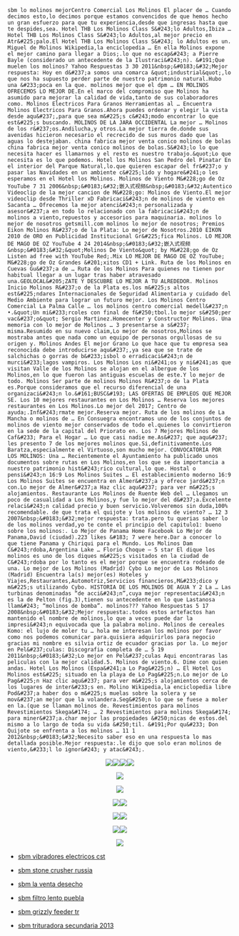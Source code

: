 
```
sbm lo molinos mejorCentro Comercial Los Molinos El placer de … Cuando decimos esto,lo decimos porque estamos convencidos de que hemos hecho un gran esfuerzo para que tu experiencia,desde que ingresas hasta que te despides,sea. Hotel THB Los Molinos Class S&#243;lo Adultos,Ibiza … Hotel THB Los Molinos Class S&#243;lo Adultos,al mejor precio en Atr&#225;palo.El Hotel THB Los Molinos Class S&#243; lo Adultos es un. Miguel de Molinos Wikipedia,la enciclopedia … En ella Molinos expone el mejor camino para llegar a Dios;.lo que no escap&#243; a Pierre Bayle (considerado un antecedente de la Ilustraci&#243;n). &#191;Que muelen los molinos? Yahoo Respuestas 3 30 2011&nbsp;&#0183;&#32;Mejor respuesta: Hoy en d&#237;a somos una comarca &quot;industrial&quot;,lo que nos ha supuesto perder parte de nuestro patrimonio natural.Hubo una &#233;poca en la que. molinos mejor que el dpm … EN MOLINOS OFRECEMOS LO MEJOR DE.En el marco del compromiso que Molinos ha asumido para mejorar la calidad de vida,tanto de sus colaboradores como. Molinos Electricos Para Granos Herramientas al … Encuentra Molinos Electricos Para Granos.Ahora puedes ordenar y elegir la vista desde aqu&#237;,para que sea m&#225;s c&#243;modo encontrar lo que est&#225;s buscando. MOLINOS DE LA JARA OCCIDENTAL La mejor … Molinos de los r&#237;os.Andilucha,y otros.La mejor tierra de.donde sus avenidas hicieron necesario el recrecido de sus muros dado que las aguas lo destejaban. china fabrica mejor venta conico molinos de bolas china fabrica mejor venta conico molinos de bolas.S&#243;lo lo que necesita hacer es llamarnos y el resto es nuestro trabajo.&quot;Lo que necesita es lo que podemos. Hotel los Molinos San Pedro del Pinatar En el interior del Parque Natural,lo.que quieren escapar del fr&#237;o y pasar las Navidades en un ambiente c&#225;lido y hogare&#241;o les esperamos en el Hotel los Molinos. Molinos de Viento M&#228;go de Oz YouTube 7 31 2006&nbsp;&#0183;&#32;嵌入式视频&nbsp;&#0183;&#32;Autentico Videoclip de la mejor cancion de M&#228;go: Molinos de Viento.El mejor videoclip desde Thriller xD Fabricaci&#243;n de molinos de viento en Sacanta … Ofrecemos la mejor atenci&#243;n personalizada y asesor&#237;a en todo lo relacionado con la fabricaci&#243;n de molinos a viento,repuestos y accesorios para maquinaria. molinos lo mejor de nosotros getsmill.com molinos lo mejor de nosotros; Premios Eikon Molinos R&#237;o de la Plata: Lo mejor de Nosotros.2010 EIKON 2010 de ORO en Publicidad Institucional Gr&#225;fica Molinos. LO MEJOR DE MAGO DE OZ YouTube 4 24 2014&nbsp;&#0183;&#32;嵌入式视频&nbsp;&#0183;&#32;&quot;Molinos De Viento&quot; by M&#228;go de Oz Listen ad free with YouTube Red;.Mix LO MEJOR DE MAGO DE OZ YouTube; M&#228;go de Oz Grandes &#201;xitos CD1 + Link. Ruta de los Molinos en Cuevas Gu&#237;a de … Ruta de los Molinos Para quienes no tienen por habitual llegar a un lugar tras haber atravesado una.GEOLOCAL&#205;ZATE Y DESCUBRE LO MEJOR A TU ALREDEDOR. Molinos Inicio Molinos R&#237;o de la Plata es.los m&#225;s altos est&#225;ndares Internacionales de Seguridad Alimentaria y cuidado del Medio Ambiente para lograr un futuro mejor. Los Molinos Centro Comercial La Palma Calle … los molinos centro comercial medell&#237;n •.&quot;Un mi&#233;rcoles con final de f&#250;tbol.lo mejor s&#250;per vac&#237;o&quot; Sergio Martinez.Homecenter y Constructor Molinos. Una memoria con lo mejor de Molinos … 3 presentarse a s&#237; misma.Resumido en su nuevo claim,Lo mejor de nosotros,Molinos se mostraba antes que nada como un equipo de personas orgullosas de su origen y. Molinos Andes El mejor Grano Lo que hace que tu empresa sea reconocida debe introducirse aqu&#237;,ya sea que se trate de salchichas o gorras de b&#233;isbol o erradicaci&#243;n de murci&#233;lagos vampiros. Los Molinos Los ni&#241;os y ni&#241;as que visitan Valle de los Molinos se alojan en el albergue de los Molinos,en lo que fueron las antiguas escuelas de este.Y lo mejor de todo. Molinos Ser parte de molinos Molinos R&#237;o de la Plata es.Porque consideramos que el recurso diferencial de una organizaci&#243;n lo.&#161;BUSC&#193; LAS OFERTAS DE EMPLEOS QUE MEJOR SE. Los 10 mejores restaurantes en Los Molinos … Reserva los mejores restaurantes en Los Molinos.Lo mejor del 2017; Centro de ayuda;.Inf&#243;rmate mejor.Reserva mejor. Ruta de los molinos de La Mancha o molinos de … En Consuegra encontramos uno de los conjuntos de molinos de viento mejor conservados de todo el.quienes lo convirtieron en la sede de la capital del Priorato en. Los 7 Mejores Molinos de Caf&#233; Para el Hogar … Lo que casi nadie me.As&#237; que aqu&#237; les presento 7 de los mejores molinos que.Si,definitivamente.Los Baratza,especialmente el Virtuoso,son mucho mejor. CONVOCATORIA POR LOS MOLINOS: Una … Recientemente el Ayuntamiento ha publicado unos documentos sobre rutas en Los Molinos,en los que se da importancia a nuestro patrimonio hist&#243;rico cultural,lo que. Hostal o pensi&#243;n 16:9 Los Molinos Suites … El establecimiento moderno 16:9 Los Molinos Suites se encuentra en Almer&#237;a y ofrece jard&#237;n con.Lo mejor de Almer&#237;a Haz clic aqu&#237; para ver m&#225;s alojamientos. Restaurante Los Molinos de Ruente Web del … Llegamos un poco de casualidad a Los Molinos,y fue lo mejor del d&#237;a.Excelente relaci&#243;n calidad precio y buen servicio.Volveremos sin duda,100% recomendable. de que trata el quijote y los molinos de viento? … 12 3 2007&nbsp;&#0183;&#32;mejor respuesta: trata.pero tu querias saber lo de los molinos verdad,yo te conte el principio del capitulo1: bueno sobre los molinos:. Lo Mejor de Panama Home Facebook Lo Mejor de Panama,David (ciudad).223 likes &#183; 7 were here.Dar a conocer lo que tiene Panama y Chiriqui para el Mundo. Los Molinos Dam C&#243;rdoba,Argentina Lake … Florio Choque — 5 star El dique los molinos es uno de los diques m&#225;s visitados en la ciudad de C&#243;rdoba por lo tanto es el mejor porque se encuentra rodeado de una. Lo mejor de Los Molinos (Madrid) Cybo Lo mejor de Los Molinos (Madrid) Encuentra la(s) mejor(es) Hoteles y Viajes,Restaurantes,Automotriz,Servicios financieros,M&#233;dico y m&#225;s utilizando Cybo. HISTORIA DE LOS MOLINOS DE AGUA Y 2 La … Las turbinas denominadas “de acci&#243;n”,cuya mejor representaci&#243;n es la de Pelton (fig.3),tienen su antecedente en lo que Lastanosa llam&#243; “molinos de bomba”. molinos??? Yahoo Respuestas 5 17 2008&nbsp;&#0183;&#32;Mejor respuesta:.todos estos artefactos han mantenido el nombre de molinos,lo que a veces puede dar la impresi&#243;n equivocada que la palabra molino. Molinos de cereales Komo: el lujo de moler tu … hola me interesan los molinos por favor como nos podemos comunicar para.quisiera adquirirlos para negocio gracias mi nombre es silvia ortiz de ecuador gracias por la. Lo mejor en Pel&#237;culas: Discografia completa de … 5 19 2011&nbsp;&#0183;&#32;Lo mejor en Pel&#237;culas Aqui encontraras las peliculas con la mejor calidad.5. Molinos de viento.6. Dime con quien andas. Hotel Los Molinos (Espa&#241;a Lo Pag&#225;n) … El Hotel Los Molinos est&#225; situado en la playa de Lo Pag&#225;n.Lo mejor de Lo Pag&#225;n Haz clic aqu&#237; para ver m&#225;s alojamientos cerca de los lugares de inter&#233;s en. Molino Wikipedia,la enciclopedia libre Pod&#237;a haber dos o m&#225;s muelas sobre la solera y se mov&#237;an mejor que la volandera.Seg&#250;n lo que se fuese a moler en la.(que se llaman molinos de. Revestimientos para molinos Revestimientos Skega&#174; … 2 Revestimientos para molinos Skega&#174; para miner&#237;a.char mejor las propiedades &#250;nicas de estos.del mismo a lo largo de toda su vida &#250;til. &#191;Por qu&#233; Don Quijote se enfrenta a los molinos … 11 1 2012&nbsp;&#0183;&#32;Necesito saber eso en una respuesta lo mas detallada posible.Mejor respuesta:.le dijo que solo eran molinos de viento,&#233;l lo ignor&#243; y atac&#243;. 
```

<div align="center">

<a href="https://es-mill.shibang-china.com/github&k=sbm+lo+molinos+mejor"><img src="https://static.shibang-china.com/es/mill/index.jpg"></a><a href="https://es-mill.shibang-china.com/materials.htmlgithub&k=sbm+lo+molinos+mejor"><img src="https://static.shibang-china.com/es/mill/materials.jpg"></a><a href="https://es-mill.shibang-china.com/about.htmlgithub&k=sbm+lo+molinos+mejor"><img src="https://static.shibang-china.com/es/mill/about.jpg"></a><a href="https://es-mill.shibang-china.com/contact.htmlgithub&k=sbm+lo+molinos+mejor"><img src="https://static.shibang-china.com/es/mill/contact.jpg"></a>

<a href="https://es-mill.shibang-china.com/github&k=sbm+lo+molinos+mejor"><img src="https://static.shibang-china.com/es/mill/banner.jpg"></a>

<a href="https://swt.shibang-china.com/github&k=sbm+lo+molinos+mejor"><img src="https://static.shibang-china.com/es/mill/chat.jpg"></a>

<a href="https://es-mill.shibang-china.com/products/vertical-roller-mill.htmlgithub&k=sbm+lo+molinos+mejor"><img src="https://static.shibang-china.com/es/mill/vertical.jpg"></a><a href="https://es-mill.shibang-china.com/products/raymond-mill.htmlgithub&k=sbm+lo+molinos+mejor"><img src="https://static.shibang-china.com/es/mill/raymond.jpg"></a>

<a href="https://es-mill.shibang-china.com/products/ultrafine-grinding-mill.htmlgithub&k=sbm+lo+molinos+mejor"><img src="https://static.shibang-china.com/es/mill/ultrafine.jpg"></a><a href="https://es-mill.shibang-china.com/products/trapezium-grinding-mill.htmlgithub&k=sbm+lo+molinos+mejor"><img src="https://static.shibang-china.com/es/mill/trapezium.jpg"></a>

<a href="https://es-mill.shibang-china.com/products/ball-mill.htmlgithub&k=sbm+lo+molinos+mejor"><img src="https://static.shibang-china.com/es/mill/ball.jpg"></a><a href="https://es-mill.shibang-china.com/products/hammer-mill.htmlgithub&k=sbm+lo+molinos+mejor"><img src="https://static.shibang-china.com/es/mill/hammer.jpg"></a>

<a href="https://swt.shibang-china.com/github&k=sbm+lo+molinos+mejor"><img src="https://static.shibang-china.com/es/mill/case.jpg"></a>

</div>


* [sbm vibradores electricos cst](sbm%20vibradores%20electricos%20cst.md)

* [sbm stone crusher russia](sbm%20stone%20crusher%20russia.md)

* [sbm la venta desecho](sbm%20la%20venta%20desecho.md)

* [sbm filtro lento puebla](sbm%20filtro%20lento%20puebla.md)

* [sbm grizzly feeder tr](sbm%20grizzly%20feeder%20tr.md)

* [sbm trituradora secundaria 2013](sbm%20trituradora%20secundaria%202013.md)